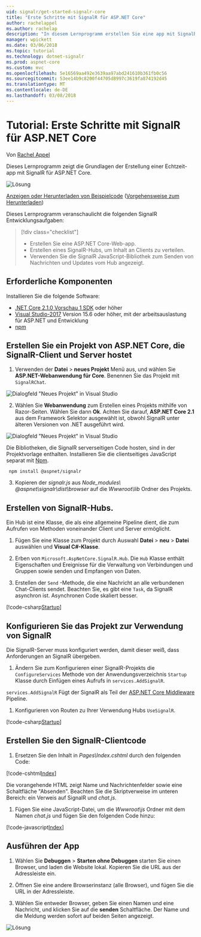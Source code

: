 ```yaml
---
uid: signalr/get-started-signalr-core
title: "Erste Schritte mit SignalR für ASP.NET Core"
author: rachelappel
ms.author: rachelap
description: "In diesem Lernprogramm erstellen Sie eine app mit SignalR für ASP.NET Core."
manager: wpickett
ms.date: 03/06/2018
ms.topic: tutorial
ms.technology: dotnet-signalr
ms.prod: aspnet-core
ms.custom: mvc
ms.openlocfilehash: 5e16569aa492e3639aa97abd241610b361fb0c56
ms.sourcegitcommit: 53ee14b9c8200f44705d8997c3619fa874192d45
ms.translationtype: MT
ms.contentlocale: de-DE
ms.lasthandoff: 03/08/2018
---
```

# <a name="tutorial-get-started-with-signalr-for-aspnet-core"></a>Tutorial: Erste Schritte mit SignalR für ASP.NET Core

Von [Rachel Appel](https://twitter.com/rachelappel)

Dieses Lernprogramm zeigt die Grundlagen der Erstellung einer Echtzeit-app mit SignalR für ASP.NET Core.

   ![Lösung](get-started-signalr-core/_static/signalr-get-started-finished.png)

[Anzeigen oder Herunterladen von Beispielcode](https://github.com/aspnet/Docs/tree/master/aspnetcore/signalr/get-started-signalr-core/sample/) ([Vorgehensweise zum Herunterladen](xref:tutorials/index#how-to-download-a-sample))

Dieses Lernprogramm veranschaulicht die folgenden SignalR Entwicklungsaufgaben:

> [!div class="checklist"]
> * Erstellen Sie eine ASP.NET Core-Web-app.
> * Erstellen eines SignalR-Hubs, um Inhalt an Clients zu verteilen.
> * Verwenden Sie die SignalR JavaScript-Bibliothek zum Senden von Nachrichten und Updates vom Hub angezeigt.

## <a name="prerequisites"></a>Erforderliche Komponenten

Installieren Sie die folgende Software:

* [.NET Core 2.1.0 Vorschau 1 SDK](https://www.microsoft.com/net/download/dotnet-core/sdk-2.1.300-preview1) oder höher
* [Visual Studio-2017](https://www.visualstudio.com/downloads/) Version 15.6 oder höher, mit der arbeitsauslastung für ASP.NET und Entwicklung
* [npm](https://www.npmjs.com/get-npm)

## <a name="create-an-aspnet-core-project-that-hosts-signalr-client-and-server"></a>Erstellen Sie ein Projekt von ASP.NET Core, die SignalR-Client und Server hostet

1. Verwenden der **Datei** > **neues Projekt** Menü aus, und wählen Sie **ASP.NET-Webanwendung für Core**. Benennen Sie das Projekt mit `SignalRChat`.

  ![Dialogfeld "Neues Projekt" in Visual Studio](get-started-signalr-core/_static/signalr-new-project-dialog.png)

2. Wählen Sie **Webanwendung** zum Erstellen eines Projekts mithilfe von Razor-Seiten. Wählen Sie dann **Ok**. Achten Sie darauf, **ASP.NET Core 2.1** aus dem Framework Selektor ausgewählt ist, obwohl SignalR unter älteren Versionen von .NET ausgeführt wird.

  ![Dialogfeld "Neues Projekt" in Visual Studio](get-started-signalr-core/_static/signalr-new-project-choose-type.png)

  Die Bibliotheken, die SignalR serverseitigen Code hosten, sind in der Projektvorlage enthalten. Installieren Sie die clientseitiges JavaScript separat mit [Npm](https://www.npmjs.com/).

  ```console
   npm install @aspnet/signalr
  ```

3. Kopieren der *signalr.js* aus *Node_modules\\ @aspnet\signalr\dist\browser*  auf die *Wwwroot\lib* Ordner des Projekts.

## <a name="create-the-signalr-hub"></a>Erstellen von SignalR-Hubs.

Ein Hub ist eine Klasse, die als eine allgemeine Pipeline dient, die zum Aufrufen von Methoden voneinander Client und Server ermöglicht.

1. Fügen Sie eine Klasse zum Projekt durch Auswahl **Datei** > **neu** > **Datei** auswählen und **Visual C#-Klasse**. 

1. Erben von `Microsoft.AspNetCore.SignalR.Hub`. Die `Hub` Klasse enthält Eigenschaften und Ereignisse für die Verwaltung von Verbindungen und Gruppen sowie senden und Empfangen von Daten.

1. Erstellen der `Send` -Methode, die eine Nachricht an alle verbundenen Chat-Clients sendet. Beachten Sie, es gibt eine `Task`, da SignalR asynchron ist. Asynchronen Code skaliert besser.

  [!code-csharp[Startup](get-started-signalr-core/sample/Hubs/ChatHub.cs?range=7-14)]

## <a name="configure-the-project-to-use-signalr"></a>Konfigurieren Sie das Projekt zur Verwendung von SignalR

Die SignalR-Server muss konfiguriert werden, damit dieser weiß, dass Anforderungen an SignalR übergeben.

1. Ändern Sie zum Konfigurieren einer SignalR-Projekts die `ConfigureServices` Methode von der Anwendungsverzeichnis `Startup` Klasse durch Einfügen eines Aufrufs in `services.AddSignalR`.

  `services.AddSignalR` Fügt der SignalR als Teil der [ASP.NET Core Middleware](xref:fundamentals/middleware/index) Pipeline.

1. Konfigurieren von Routen zu Ihrer Verwendung Hubs `UseSignalR`.

  [!code-csharp[Startup](get-started-signalr-core/sample/Startup.cs?highlight=22,40-43)]

## <a name="create-the-signalr-client-code"></a>Erstellen Sie den SignalR-Clientcode

1. Ersetzen Sie den Inhalt in *Pages\Index.cshtml* durch den folgenden Code:

  [!code-cshtml[Index](get-started-signalr-core/sample/Pages/Index.cshtml)]

  Die vorangehende HTML zeigt Name und Nachrichtenfelder sowie eine Schaltfläche "Absenden". Beachten Sie die Skriptverweise im unteren Bereich: ein Verweis auf SignalR und *chat.js*.

1. Fügen Sie eine JavaScript-Datei, um die *Wwwroot\js* Ordner mit dem Namen *chat.js* und fügen Sie den folgenden Code hinzu:

  [!code-javascript[Index](get-started-signalr-core/sample/wwwroot/js/chat.js)]

## <a name="run-the-app"></a>Ausführen der App

1. Wählen Sie **Debuggen** > **Starten ohne Debuggen** starten Sie einen Browser, und laden die Website lokal. Kopieren Sie die URL aus der Adressleiste ein.

1. Öffnen Sie eine andere Browserinstanz (alle Browser), und fügen Sie die URL in der Adressleiste.

1. Wählen Sie entweder Browser, geben Sie einen Namen und eine Nachricht, und klicken Sie auf die **senden** Schaltfläche. Der Name und die Meldung werden sofort auf beiden Seiten angezeigt.

  ![Lösung](get-started-signalr-core/_static/signalr-get-started-finished.png)
